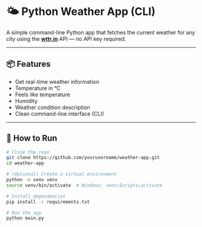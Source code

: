 # 🌤️ Python Weather App (CLI)

A simple command-line Python app that fetches the current weather for any city using the **[wttr.in](https://wttr.in)** API — no API key required.

---

## 📦 Features

- Get real-time weather information
- Temperature in °C
- Feels like temperature
- Humidity
- Weather condition description
- Clean command-line interface (CLI)

---

## 🚀 How to Run

```bash
# Clone the repo
git clone https://github.com/yourusername/weather-app.git
cd weather-app

# (Optional) Create a virtual environment
python -m venv venv
source venv/bin/activate  # Windows: venv\Scripts\activate

# Install dependencies
pip install -r requirements.txt

# Run the app
python main.py
